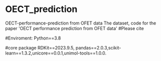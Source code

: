 # OECT_prediction
OECT-performance-prediction from OFET data
The dataset, code for the paper 'OECT performance prediction from OFET data'
#Please cite

#Enviroment: Python==3.8

#core package RDKit==2023.9.5, pandas==2.0.3,scikit-learn==1.3.2,unicore==0.0.1,unimol-tools==1.0.0.
